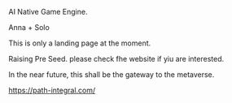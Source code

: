 AI Native Game Engine.

Anna + Solo

This is only a landing page at the moment. 

Raising Pre Seed. please check fhe website if yiu are interested.

In the near future, this shall be the gateway to the metaverse.

https://path-integral.com/


